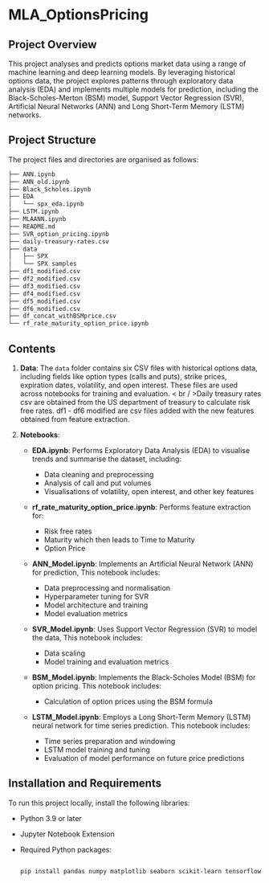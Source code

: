 # MLA_OptionsPricing
 
## Project Overview
This project analyses and predicts options market data using a range of machine learning and deep learning models. By leveraging historical options data, the project explores patterns through exploratory data analysis (EDA) and implements multiple models for prediction, including the Black-Scholes-Merton (BSM) model, Support Vector Regression (SVR), Artificial Neural Networks (ANN) and Long Short-Term Memory (LSTM) networks.

## Project Structure
The project files and directories are organised as follows:


``` bash
├── ANN.ipynb
├── ANN_old.ipynb
├── Black_Scholes.ipynb
├── EDA
│   └── spx_eda.ipynb
├── LSTM.ipynb
├── MLAANN.ipynb
├── README.md
├── SVR_option_pricing.ipynb
├── daily-treasury-rates.csv
├── data
│   ├── SPX
│   └── SPX samples
├── df1_modified.csv
├── df2_modified.csv
├── df3_modified.csv
├── df4_modified.csv
├── df5_modified.csv
├── df6_modified.csv
├── df_concat_withBSMprice.csv
└── rf_rate_maturity_option_price.ipynb

```

## Contents
1. **Data**: The `data` folder contains six CSV files with historical options data, including fields like option types (calls and puts), strike prices, expiration dates, volatility, and open interest. These files are used across notebooks for training and evaluation. < br / >Daily treasury rates csv are obtained from the US department of treasury to calculate risk free rates. df1 - df6 modified are csv files added with the new features obtained from feature extraction.

2. **Notebooks**:
   - **EDA.ipynb**: Performs Exploratory Data Analysis (EDA) to visualise trends and summarise the dataset, including:
     - Data cleaning and preprocessing
     - Analysis of call and put volumes
     - Visualisations of volatility, open interest, and other key features
       
   - **rf_rate_maturity_option_price.ipynb**: Performs feature extraction for:
     - Risk free rates
     - Maturity which then leads to Time to Maturity
     - Option Price
       
   - **ANN_Model.ipynb**: Implements an Artificial Neural Network (ANN) for prediction, This notebook includes:
     - Data preprocessing and normalisation
     - Hyperparameter tuning for SVR
     - Model architecture and training
     - Model evaluation metrics
       
   - **SVR_Model.ipynb**: Uses Support Vector Regression (SVR) to model the data, This notebook includes:
     - Data scaling
     - Model training and evaluation metrics
       
   - **BSM_Model.ipynb**: Implements the Black-Scholes Model (BSM) for option pricing. This notebook includes:
     - Calculation of option prices using the BSM formula
       
   - **LSTM_Model.ipynb**: Employs a Long Short-Term Memory (LSTM) neural network for time series prediction. This notebook includes:
     - Time series preparation and windowing
     - LSTM model training and tuning
     - Evaluation of model performance on future price predictions

## Installation and Requirements
To run this project locally, install the following libraries:

- Python 3.9 or later
- Jupyter Notebook Extension
- Required Python packages:
  
  ```bash

  pip install pandas numpy matplotlib seaborn scikit-learn tensorflow keras
